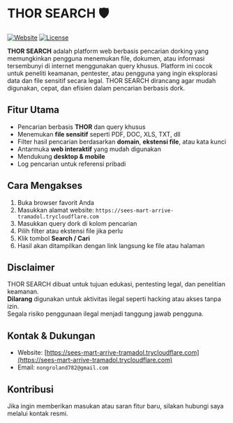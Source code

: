 # THOR SEARCH 🛡️

[![Website](https://img.shields.io/badge/Website-THOR_SEARCH-blue)](https://sees-mart-arrive-tramadol.trycloudflare.com)
[![License](https://img.shields.io/badge/License-Free-green)]()

**THOR SEARCH** adalah platform web berbasis pencarian dorking yang memungkinkan pengguna menemukan file, dokumen, atau informasi tersembunyi di internet menggunakan query khusus. Platform ini cocok untuk peneliti keamanan, pentester, atau pengguna yang ingin eksplorasi data dan file sensitif secara legal. THOR SEARCH dirancang agar mudah digunakan, cepat, dan efisien dalam pencarian berbasis dork.

## Fitur Utama
- Pencarian berbasis **THOR** dan query khusus  
- Menemukan **file sensitif** seperti PDF, DOC, XLS, TXT, dll  
- Filter hasil pencarian berdasarkan **domain**, **ekstensi file**, atau kata kunci  
- Antarmuka **web interaktif** yang mudah digunakan  
- Mendukung **desktop & mobile**  
- Log pencarian untuk referensi pribadi  

## Cara Mengakses
1. Buka browser favorit Anda  
2. Masukkan alamat website: `https://sees-mart-arrive-tramadol.trycloudflare.com`  
3. Masukkan query dork di kolom pencarian  
4. Pilih filter atau ekstensi file jika perlu  
5. Klik tombol **Search / Cari**  
6. Hasil akan ditampilkan dengan link langsung ke file atau halaman  

## Disclaimer
THOR SEARCH dibuat untuk tujuan edukasi, pentesting legal, dan penelitian keamanan.  
**Dilarang** digunakan untuk aktivitas ilegal seperti hacking atau akses tanpa izin.  
Segala risiko penggunaan ilegal menjadi tanggung jawab pengguna.

## Kontak & Dukungan
- Website: [https://sees-mart-arrive-tramadol.trycloudflare.com](https://sees-mart-arrive-tramadol.trycloudflare.com)  
- Email: `nongroland782@gmail.com`  

## Kontribusi
Jika ingin memberikan masukan atau saran fitur baru, silakan hubungi saya melalui kontak resmi.
